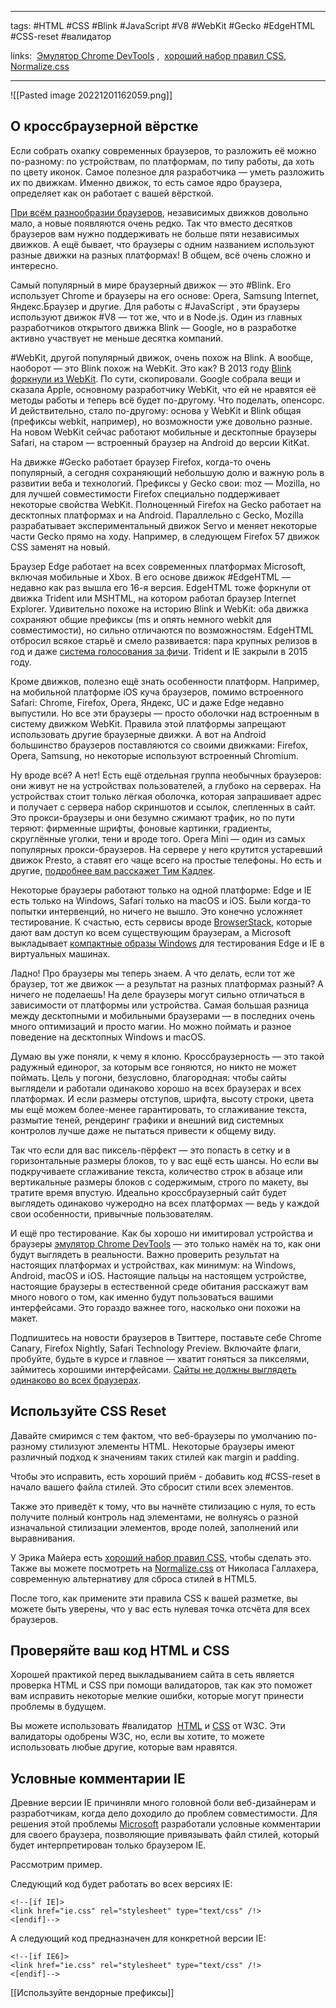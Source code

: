 ____

tags: #HTML #CSS #Blink #JavaScript #V8 #WebKit #Gecko #EdgeHTML #CSS-reset #валидатор 

links:  [Эмулятор Chrome DevTools](https://developers.google.com/web/tools/chrome-devtools/device-mode/) ,  [хороший набор правил CSS](http://meyerweb.com/eric/thoughts/2007/05/01/reset-reloaded/), [Normalize.css](http://necolas.github.io/normalize.css/) 

_____


![[Pasted image 20221201162059.png]]

## О кроссбраузерной вёрстке

Если собрать охапку современных браузеров, то разложить её можно по-разному: по устройствам, по платформам, по типу работы, да хоть по цвету иконок. Самое полезное для разработчика — уметь разложить их по движкам. Именно движок, то есть самое ядро браузера, определяет как он работает с вашей вёрсткой.

[При всём разнообразии браузеров](https://github.com/alrra/browser-logos/blob/master/src/README.md), независимых движков довольно мало, а новые появляются очень редко. Так что вместо десятков браузеров вам нужно поддерживать не больше пяти независимых движков. А ещё бывает, что браузеры с одним названием используют разные движки на разных платформах! В общем, всё очень сложно и интересно.

Самый популярный в мире браузерный движок — это #Blink. Его использует Chrome и браузеры на его основе: Opera, Samsung Internet, Яндекс.Браузер и другие. Для работы с #JavaScript , эти браузеры используют движок #V8 — тот же, что и в Node.js. Один из главных разработчиков открытого движка Blink — Google, но в разработке активно участвует не меньше десятка компаний.

#WebKit, другой популярный движок, очень похож на Blink. А вообще, наоборот — это Blink похож на WebKit. Это как? В 2013 году [Blink форкнули из WebKit](https://youtu.be/Y70JypQCy08). По сути, скопировали. Google собрала вещи и сказала Apple, основному разработчику WebKit, что ей не нравятся её методы работы и теперь всё будет по-другому. Что поделать, опенсорс. И действительно, стало по-другому: основа у WebKit и Blink общая (префиксы webkit, например), но возможности уже довольно разные. На новом WebKit сейчас работают мобильные и десктопные браузеры Safari, на старом — встроенный браузер на Android до версии KitKat.

На движке #Gecko работает браузер Firefox, когда-то очень популярный, а сегодня сохраняющий небольшую долю и важную роль в развитии веба и технологий. Префиксы у Gecko свои: moz — Mozilla, но для лучшей совместимости Firefox специально поддерживает некоторые свойства WebKit. Полноценный Firefox на Gecko работает на десктопных платформах и на Android. Параллельно с Gecko, Mozilla разрабатывает экспериментальный движок Servo и меняет некоторые части Gecko прямо на ходу. Например, в следующем Firefox 57 движок CSS заменят на новый.

Браузер Edge работает на всех современных платформах Microsoft, включая мобильные и Xbox. В его основе движок #EdgeHTML — недавно как раз вышла его 16-я версия. EdgeHTML тоже форкнули от движка Trident или MSHTML, на котором работал браузер Internet Explorer. Удивительно похоже на историю Blink и WebKit: оба движка сохраняют общие префиксы (ms и опять немного webkit для совместимости), но сильно отличаются по возможностям. EdgeHTML отбросил всякое старьё и смело развивается: пара крупных релизов в год и даже [система голосования за фичи](https://wpdev.uservoice.com/forums/257854-microsoft-edge-developer). Trident и IE закрыли в 2015 году.

Кроме движков, полезно ещё знать особенности платформ. Например, на мобильной платформе iOS куча браузеров, помимо встроенного Safari: Chrome, Firefox, Opera, Яндекс, UC и даже Edge недавно выпустили. Но все эти браузеры — просто оболочки над встроенным в систему движком WebKit. Правила этой платформы запрещают использовать другие браузерные движки. А вот на Android большинство браузеров поставляются со своими движками: Firefox, Opera, Samsung, но некоторые используют встроенный Chromium.

Ну вроде всё? А нет! Есть ещё отдельная группа необычных браузеров: они живут не на устройствах пользователей, а глубоко на серверах. На устройствах стоит только лёгкая оболочка, которая запрашивает адрес и получает с сервера набор скриншотов и ссылок, слепленных в сайт. Это прокси-браузеры и они безумно сжимают трафик, но по пути теряют: фирменные шрифты, фоновые картинки, градиенты, скруглённые уголки, тени и вроде того. Opera Mini — один из самых популярных прокси-браузеров. На сервере у него крутится устаревший движок Presto, а ставят его чаще всего на простые телефоны. Но есть и другие, [подробнее вам расскажет Тим Кадлек](https://youtu.be/zJ1zDkuWhRw).

Некоторые браузеры работают только на одной платформе: Edge и IE есть только на Windows, Safari только на macOS и iOS. Были когда-то попытки интервенций, но ничего не вышло. Это конечно усложняет тестирование. К счастью, есть сервисы вроде [BrowserStack](https://www.browserstack.com/), которые дают вам доступ ко всем существующим браузерам, а Microsoft выкладывает [компактные образы Windows](https://developer.microsoft.com/en-us/microsoft-edge/tools/vms/) для тестирования Edge и IE в виртуальных машинах.

Ладно! Про браузеры мы теперь знаем. А что делать, если тот же браузер, тот же движок — а результат на разных платформах разный? А ничего не поделаешь! На деле браузеры могут сильно отличаться в зависимости от платформы или устройства. Самая большая разница между десктопными и мобильными браузерами — в последних очень много оптимизаций и просто магии. Но можно поймать и разное поведение на десктопных Windows и macOS.

Думаю вы уже поняли, к чему я клоню. Кроссбраузерность — это такой радужный единорог, за которым все гоняются, но никто не может поймать. Цель у погони, безусловно, благородная: чтобы сайты выглядели и работали одинаково хорошо на всех браузерах и всех платформах. И если размеры отступов, шрифта, высоту строки, цвета мы ещё можем более-менее гарантировать, то сглаживание текста, размытие теней, рендеринг графики и внешний вид системных контролов лучше даже не пытаться привести к общему виду.

Так что если для вас пиксель-пёрфект — это попасть в сетку и в горизонтальные размеры блоков, то у вас ещё есть шансы. Но если вы подкручиваете сглаживание текста, количество строк в абзаце или вертикальные размеры блоков с содержимым, строго по макету, вы тратите время впустую. Идеально кроссбраузерный сайт будет выглядеть одинаково чужеродно на всех платформах — ведь у каждой свои особенности, привычные пользователям.

И ещё про тестирование. Как бы хорошо ни имитировал устройства и браузеры [эмулятор Chrome DevTools](https://developers.google.com/web/tools/chrome-devtools/device-mode/) — это только намёк на то, как они будут выглядеть в реальности. Важно проверить результат на настоящих платформах и устройствах, как минимум: на Windows, Android, macOS и iOS. Настоящие пальцы на настоящем устройстве, настоящие браузеры в естественной среде обитания расскажут вам много нового о том, как именно будут пользоваться вашими интерфейсами. Это гораздо важнее того, насколько они похожи на макет.

Подпишитесь на новости браузеров в Твиттере, поставьте себе Chrome Canary, Firefox Nightly, Safari Technology Preview. Включайте флаги, пробуйте, будьте в курсе и главное — хватит гоняться за пикселями, займитесь хорошими интерфейсами. [Сайты не должны выглядеть одинаково во всех браузерах](http://dowebsitesneedtolookexactlythesameineverybrowser.com/).

## Используйте CSS Reset

Давайте смиримся с тем фактом, что веб-браузеры по умолчанию по-разному стилизуют элементы HTML. Некоторые браузеры имеют различный подход к значениям таких стилей как margin и padding.

Чтобы это исправить, есть хороший приём - добавить код #CSS-reset в начало вашего файла стилей. Это сбросит стили всех элементов.

Также это приведёт к тому, что вы начнёте стилизацию с нуля, то есть получите полный контроль над элементами, не волнуясь о разной изначальной стилизации элементов, вроде полей, заполнений или выравнивания.

У Эрика Майера есть [хороший набор правил CSS](http://meyerweb.com/eric/thoughts/2007/05/01/reset-reloaded/), чтобы сделать это. Также вы можете посмотреть на [Normalize.css](http://necolas.github.io/normalize.css/) от Николаса Галлахера, современную альтернативу для сброса стилей в HTML5.

После того, как примените эти правила CSS к вашей разметке, вы можете быть уверены, что у вас есть нулевая точка отсчёта для всех браузеров.

## Проверяйте ваш код HTML и CSS

Хорошей практикой перед выкладыванием сайта в сеть является проверка HTML и CSS при помощи валидаторов, так как это поможет вам исправить некоторые мелкие ошибки, которые могут принести проблемы в будущем.

Вы можете использовать #валидатор  [HTML](http://validator.w3.org/) и [CSS](http://jigsaw.w3.org/css-validator/) от W3C. Эти валидаторы одобрены W3C, но, если вы хотите, то можете использовать любые другие, которые вам нравятся.

## Условные комментарии IE

Древние версии IE причиняли много головной боли веб-дизайнерам и разработчикам, когда дело доходило до проблем совместимости. Для решения этой проблемы [Microsoft](http://www.microsoft.com/) разработали условные комментарии для своего браузера, позволяющие привязывать файл стилей, который будет интерпретирован только браузером IE.

Рассмотрим пример.

Следующий код будет работать во всех версиях IE:
~~~
<!--[if IE]>  
<link href="ie.css" rel="stylesheet" type="text/css" /!>  
<[endif]-->
~~~
А следующий код предназначен для конкретной версии IE:
~~~
<!--[if IE6]>  
<link href="ie.css" rel="stylesheet" type="text/css" /!>  
<[endif]-->
~~~
[[Используйте вендорные префиксы]]
